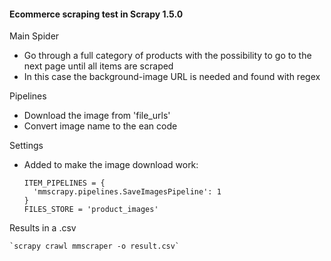 #### Ecommerce scraping test in Scrapy 1.5.0

Main Spider
  - Go through a full category of products with the possibility to go to the next page until all items are scraped
  - In this case the background-image URL is needed and found with regex

Pipelines
  - Download the image from 'file_urls' 
  - Convert image name to the ean code

Settings
  - Added to make the image download work:

    ```
    ITEM_PIPELINES = {
      'mmscrapy.pipelines.SaveImagesPipeline': 1
    }
    FILES_STORE = 'product_images'
    ```

Results in a .csv

    `scrapy crawl mmscraper -o result.csv`